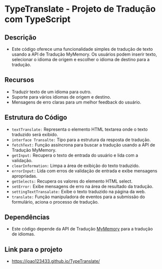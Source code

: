 # TypeTranslate - Projeto de Tradução com TypeScript

## Descrição
- Este código oferece uma funcionalidade simples de tradução de texto usando a API de Tradução MyMemory. Os usuários podem inserir texto, selecionar o idioma de origem e escolher o idioma de destino para a tradução.

## Recursos
- Traduzir texto de um idioma para outro.
- Suporte para vários idiomas de origem e destino.
- Mensagens de erro claras para um melhor feedback do usuário.

## Estrutura do Código
- `textTranslate:` Representa o elemento HTML textarea onde o texto traduzido será exibido.
- `interface Transalte:` Tipo para a estrutura da resposta de tradução.
- `fetchText:` Função assíncrona para buscar a tradução usando a API de Tradução MyMemory.
- `getInput:` Recupera o texto de entrada do usuário e lida com a validação.
- `clearInformation:` Limpa a área de exibição do texto traduzido.
- `errorInput:` Lida com erros de validação de entrada e exibe mensagens apropriadas.
- `getSelects:` Recupera os valores do elemento HTML select.
- `setError:` Exibe mensagens de erro na área de resultado da tradução.
- `settingTextTransalate:` Exibe o texto traduzido na página da web.
- `translate:` Função manipuladora de eventos para a submissão do formulário, aciona o processo de tradução.

## Dependências
- Este código depende da API de Tradução [MyMemory](https://mymemory.translated.net) para a tradução de idiomas.


## Link para o projeto
- https://joao123433.github.io/TypeTranslate/